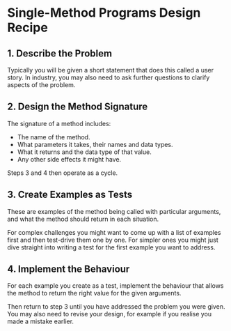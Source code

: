  # Single-Method Programs Design Recipe
 
 ## 1. Describe the Problem
 
 Typically you will be given a short statement that does this called a user
 story. In industry, you may also need to ask further questions to clarify
 aspects of the problem.
 
 ## 2. Design the Method Signature

 The signature of a method includes:
 
 * The name of the method.
 * What parameters it takes, their names and data types.
 * What it returns and the data type of that value.
 * Any other side effects it might have.
 
 Steps 3 and 4 then operate as a cycle.
 
 ## 3. Create Examples as Tests
 
 These are examples of the method being called with particular arguments, and
 what the method should return in each situation.
 
 For complex challenges you might want to come up with a list of examples first
 and then test-drive them one by one. For simpler ones you might just dive
 straight into writing a test for the first example you want to address.

 ## 4. Implement the Behaviour
 
 For each example you create as a test, implement the behaviour that allows the
 method to return the right value for the given arguments.
 
 Then return to step 3 until you have addressed the problem you were given. You
 may also need to revise your design, for example if you realise you made a
 mistake earlier.